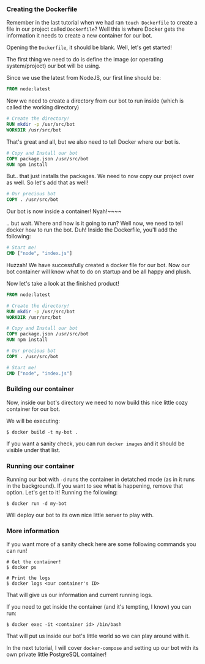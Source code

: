 ### Creating the Dockerfile
Remember in the last tutorial when we had ran ``touch Dockerfile`` to create a file in our project called ``Dockerfile``? Well this is where Docker gets the information it needs to create a new container for our bot.

Opening the ``Dockerfile``, it should be blank. Well, let's get started!

The first thing we need to do is define the image (or operating system/project) our bot will be using. 

Since we use the latest from NodeJS, our first line should be:
```Dockerfile
FROM node:latest
```

Now we need to create a directory from our bot to run inside (which is called the working directory)
```Dockerfile
# Create the directory!
RUN mkdir -p /usr/src/bot
WORKDIR /usr/src/bot
```

That's great and all, but we also need to tell Docker where our bot is. 
```Dockerfile
# Copy and Install our bot
COPY package.json /usr/src/bot
RUN npm install
```

But.. that just installs the packages. We need to now copy our project over as well. So let's add that as well!
```Dockerfile
# Our precious bot
COPY . /usr/src/bot
```

Our bot is now inside a container! Nyah!~~~~

.. but wait. Where and how is it going to run? Well now, we need to tell docker how to run the bot. Duh!
Inside the Dockerfile, you'll add the following:
```Dockerfile
# Start me!
CMD ["node", "index.js"]
```

Huzzah! We have successfully created a docker file for our bot. Now our bot container will know what to do on startup and be all happy and plush.


Now let's take a look at the finished product!
```Dockerfile
FROM node:latest

# Create the directory!
RUN mkdir -p /usr/src/bot
WORKDIR /usr/src/bot

# Copy and Install our bot
COPY package.json /usr/src/bot
RUN npm install

# Our precious bot
COPY . /usr/src/bot

# Start me!
CMD ["node", "index.js"]
```

### Building our container
Now, inside our bot's directory we need to now build this nice little cozy container for our bot.

We will be executing:
```
$ docker build -t my-bot .
```

If you want a sanity check, you can run ``docker images`` and it should be visible under that list.


### Running our container
Running our bot with ``-d`` runs the container in detatched mode (as in it runs in the background). If you want to see what is happening, remove that option. 
Let's get to it! Running the following:
```
$ docker run -d my-bot
```
Will deploy our bot to its own nice little server to play with.

### More information
If you want more of a sanity check here are some following commands you can run!

```
# Get the container!
$ docker ps

# Print the logs
$ docker logs <our container's ID>
```

That will give us our information and current running logs.

If you need to get inside the container (and it's tempting, I know) you can run:
```
$ docker exec -it <container id> /bin/bash
```

That will put us inside our bot's little world so we can play around with it.

In the next tutorial, I will cover ``docker-compose`` and setting up our bot with its own private little PostgreSQL container!
